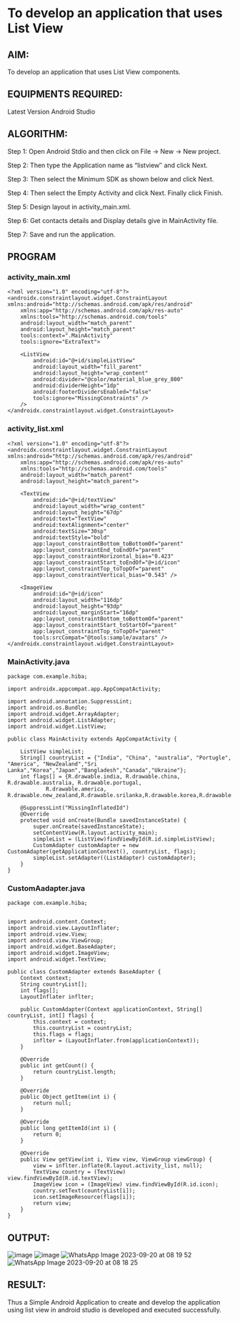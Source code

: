 # To develop an application that uses List View
## AIM:
To develop an application that uses List View components.
## EQUIPMENTS REQUIRED:
Latest Version Android Studio
## ALGORITHM:
Step 1: Open Android Stdio and then click on File -> New -> New project.

Step 2: Then type the Application name as “listview″ and click Next.

Step 3: Then select the Minimum SDK as shown below and click Next.

Step 4: Then select the Empty Activity and click Next. Finally click Finish.

Step 5: Design layout in activity_main.xml.

Step 6: Get contacts details and Display details give in MainActivity file.

Step 7: Save and run the application.
## PROGRAM
### activity_main.xml
```
<?xml version="1.0" encoding="utf-8"?>
<androidx.constraintlayout.widget.ConstraintLayout xmlns:android="http://schemas.android.com/apk/res/android"
    xmlns:app="http://schemas.android.com/apk/res-auto"
    xmlns:tools="http://schemas.android.com/tools"
    android:layout_width="match_parent"
    android:layout_height="match_parent"
    tools:context=".MainActivity"
    tools:ignore="ExtraText">

    <ListView
        android:id="@+id/simpleListView"
        android:layout_width="fill_parent"
        android:layout_height="wrap_content"
        android:divider="@color/material_blue_grey_800"
        android:dividerHeight="1dp"
        android:footerDividersEnabled="false"
        tools:ignore="MissingConstraints" />
    />
</androidx.constraintlayout.widget.ConstraintLayout>
```
### activity_list.xml
```
<?xml version="1.0" encoding="utf-8"?>
<androidx.constraintlayout.widget.ConstraintLayout xmlns:android="http://schemas.android.com/apk/res/android"
    xmlns:app="http://schemas.android.com/apk/res-auto"
    xmlns:tools="http://schemas.android.com/tools"
    android:layout_width="match_parent"
    android:layout_height="match_parent">

    <TextView
        android:id="@+id/textView"
        android:layout_width="wrap_content"
        android:layout_height="67dp"
        android:text="TextView"
        android:textAlignment="center"
        android:textSize="30sp"
        android:textStyle="bold"
        app:layout_constraintBottom_toBottomOf="parent"
        app:layout_constraintEnd_toEndOf="parent"
        app:layout_constraintHorizontal_bias="0.423"
        app:layout_constraintStart_toEndOf="@+id/icon"
        app:layout_constraintTop_toTopOf="parent"
        app:layout_constraintVertical_bias="0.543" />

    <ImageView
        android:id="@+id/icon"
        android:layout_width="116dp"
        android:layout_height="93dp"
        android:layout_marginStart="16dp"
        app:layout_constraintBottom_toBottomOf="parent"
        app:layout_constraintStart_toStartOf="parent"
        app:layout_constraintTop_toTopOf="parent"
        tools:srcCompat="@tools:sample/avatars" />
</androidx.constraintlayout.widget.ConstraintLayout>

```
### MainActivity.java
```
package com.example.hiba;

import androidx.appcompat.app.AppCompatActivity;

import android.annotation.SuppressLint;
import android.os.Bundle;
import android.widget.ArrayAdapter;
import android.widget.ListAdapter;
import android.widget.ListView;

public class MainActivity extends AppCompatActivity {

    ListView simpleList;
    String[] countryList = {"India", "China", "australia", "Portugle", "America", "NewZealand","Sri Lanka","Korea","Japan","Bangladesh","Canada","Ukraine"};
    int flags[] = {R.drawable.india, R.drawable.china, R.drawable.australia, R.drawable.portugal,
            R.drawable.america, R.drawable.new_zealand,R.drawable.srilanka,R.drawable.korea,R.drawable.japan,R.drawable.bangladesh,R.drawable.canada,R.drawable.ukraine};

    @SuppressLint("MissingInflatedId")
    @Override
    protected void onCreate(Bundle savedInstanceState) {
        super.onCreate(savedInstanceState);
        setContentView(R.layout.activity_main);
        simpleList = (ListView)findViewById(R.id.simpleListView);
        CustomAdapter customAdapter = new CustomAdapter(getApplicationContext(), countryList, flags);
        simpleList.setAdapter((ListAdapter) customAdapter);
    }
}
```
### CustomAadapter.java
```
package com.example.hiba;


import android.content.Context;
import android.view.LayoutInflater;
import android.view.View;
import android.view.ViewGroup;
import android.widget.BaseAdapter;
import android.widget.ImageView;
import android.widget.TextView;

public class CustomAdapter extends BaseAdapter {
    Context context;
    String countryList[];
    int flags[];
    LayoutInflater inflter;

    public CustomAdapter(Context applicationContext, String[] countryList, int[] flags) {
        this.context = context;
        this.countryList = countryList;
        this.flags = flags;
        inflter = (LayoutInflater.from(applicationContext));
    }

    @Override
    public int getCount() {
        return countryList.length;
    }

    @Override
    public Object getItem(int i) {
        return null;
    }

    @Override
    public long getItemId(int i) {
        return 0;
    }

    @Override
    public View getView(int i, View view, ViewGroup viewGroup) {
        view = inflter.inflate(R.layout.activity_list, null);
        TextView country = (TextView) view.findViewById(R.id.textView);
        ImageView icon = (ImageView) view.findViewById(R.id.icon);
        country.setText(countryList[i]);
        icon.setImageResource(flags[i]);
        return view;
    }
}

```
## OUTPUT:
![image](https://github.com/HibaRajarajeswari/List-View/assets/129970809/d9b5bb41-cb13-4750-8d50-5f60d50e3ed0)
![image](https://github.com/HibaRajarajeswari/List-View/assets/129970809/26011a48-2cc4-498f-9e3d-90b1f452c17c)
![WhatsApp Image 2023-09-20 at 08 19 52](https://github.com/HibaRajarajeswari/List-View/assets/129970809/e0829906-f4df-4462-ae0f-6efe39f2a170)
![WhatsApp Image 2023-09-20 at 08 18 25](https://github.com/HibaRajarajeswari/List-View/assets/129970809/f7376910-47c5-46a9-90e4-304ccd67e4f6)



## RESULT:
Thus a Simple Android Application to create and develop the application using list view in android studio is developed and executed successfully.
